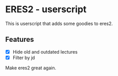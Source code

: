 # ERES2 - userscript

This is userscript that adds some goodies to eres2.

## Features
- [x] Hide old and outdated lectures
- [x] Filter by jd

Make eres2 great again.

